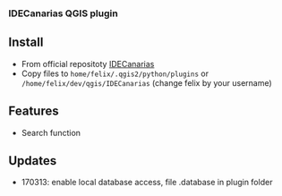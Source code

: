 
<!--[![Build Status](https://travis-ci.org/fherdom/idecanarias-ol3.svg?branch=master)](https://travis-ci.org/fherdom/idecanarias-ol3)-->

<!--_[Demo and API Docs](https://elements.polymer-project.org/elements/paper-input)_-->


### IDECanarias QGIS plugin

## Install

 * From official repositoty [IDECanarias](http://plugins.qgis.org/plugins/IDECanarias/) 
 * Copy files to `home/felix/.qgis2/python/plugins` or `/home/felix/dev/qgis/IDECanarias` (change felix by your username)


## Features

 * Search function

## Updates

 * 170313: enable local database access, file .database in plugin folder
